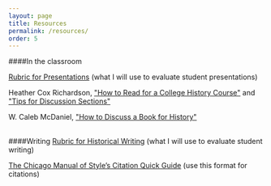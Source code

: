 ```yaml
---
layout: page
title: Resources
permalink: /resources/
order: 5
---
```


####In the classroom

[Rubric for Presentations]({{site.baseurl}}/presentation-rubric.pdf) (what I will use to evaluate student presentations)

Heather Cox Richardson, ["How to Read for a College History Course"](http://histsociety.blogspot.com/2009/05/richardsons-rules-of-order-part-iv-how.html) and ["Tips for Discussion Sections"](http://histsociety.blogspot.com/2009/06/richardsons-rules-of-order-part-v-tips.html)

W. Caleb McDaniel, ["How to Discuss a Book for History"](http://wcm1.web.rice.edu/howtodiscuss.html)<br><br>

####Writing
[Rubric for Historical Writing]({{site.baseurl}}/writing-rubric.pdf) (what I will use to evaluate student writing)

[The Chicago Manual of Style’s Citation Quick Guide](http://www.chicagomanualofstyle.org/tools_citationguide.html) (use this format for citations)
